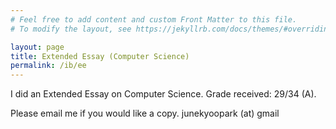 ```yaml
---
# Feel free to add content and custom Front Matter to this file.
# To modify the layout, see https://jekyllrb.com/docs/themes/#overriding-theme-defaults

layout: page
title: Extended Essay (Computer Science)
permalink: /ib/ee
---
```

I did an Extended Essay on Computer Science. Grade received: 29/34 (A).

Please email me if you would like a copy. junekyoopark (at) gmail
